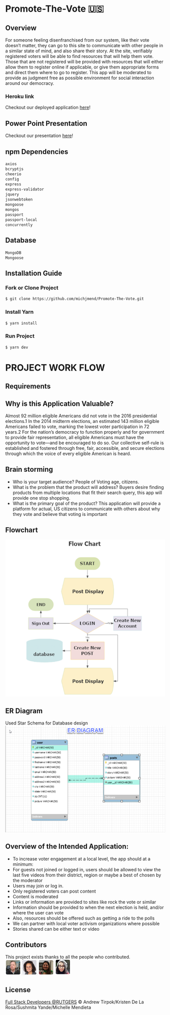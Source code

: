 # Promote-The-Vote :us:
<!-- ![Screenshot](./public/img/BuyAllyLogo.png) -->

## Overview
For someone feeling disenfranchised from our system, like their vote doesn’t matter, they can go to this site to communicate with other people in a similar state of mind, and also share their story. At the site, verifiably registered voters will be able to find resources that will help them vote. Those that are not registered will be provided with resources that will either allow them to register online if applicable, or give them appropriate forms and direct them where to go to register. This app will be moderated to provide as judgment free as possible environment for social interaction around our democracy.

### Heroku link
Checkout our deployed application [here](https://promotethevote.herokuapp.com/)!

## Power Point Presentation
Checkout our presentation [here](https://docs.google.com/presentation/d/1hR5nWxjQN1v0NqdIlmH3jy5J0-brWAPdG-6tPyvF5wA/edit#slide=id.p)!

## npm Dependencies
    axios
    bcryptjs
    cheerio
    config
    express
    express-validator
    jquery
    jsonwebtoken
    mongoose
    mongos
    passport
    passport-local
    concurrently

## Database
    MongoDB
    Mongoose

## Installation Guide

### Fork or Clone Project
```sh
$ git clone https://github.com/michjmend/Promote-The-Vote.git
```

### Install Yarn
```sh
$ yarn install
```

### Run Project
```sh
$ yarn dev
```
# PROJECT WORK FLOW

## Requirements

## Why is this Application Valuable?
Almost 92 million eligible Americans did not vote in the 2016 presidential elections.1 In the 2014 midterm elections, an estimated 143 million eligible Americans failed to vote, marking the lowest voter participation in 72 years.2 For the nation’s democracy to function properly and for government to provide fair representation, all eligible Americans must have the opportunity to vote—and be encouraged to do so. Our collective self-rule is established and fostered through free, fair, accessible, and secure elections through which the voice of every eligible American is heard.

## Brain storming
  * Who is your target audience?
      People of Voting age, citizens.
  * What is the problem that the product will address?
      Buyers desire finding products from multiple locations that fit their search query, this app will provide one stop shopping.
  * What is the primary goal of the product?
      This application will provide a platform for actual, US citizens to communicate with others about why they vote and believe that voting is important

## Flowchart
![Screenshot](./FlowChart.png)

## ER Diagram
Used Star Schema for Database design
![Screenshot](./ERdiagram.png)

## Overview of the Intended Application:
* To increase voter engagement at a local level, the app should at a minimum:
* For guests not joined or logged in, users should be allowed to view the last five videos from their district, region or maybe a best of chosen by the moderator
* Users may join or log in.
* Only registered voters can post content
* Content is moderated
* Links or information are provided to sites like rock the vote or similar
* Information should be provided to when the next election is held, and/or where the user can vote
* Also, resources should be offered such as getting a ride to the polls
* We can partner with local voter activism organizations where possible
* Stories shared can be either text or video


## Contributors
This project exists thanks to all the people who contributed.
![Contributers](Contributors.png)

## License
[Full Stack Developers @RUTGERS](LICENSE) © Andrew Tirpok/Kristen De La Rosa/Sushmita Yande/Michelle Mendieta
